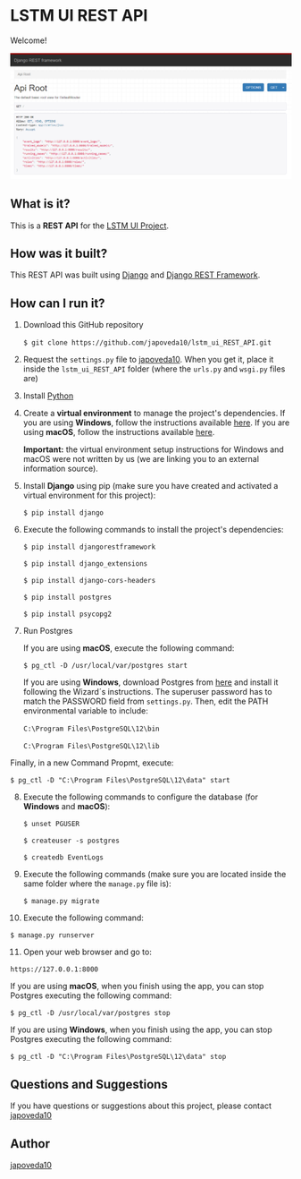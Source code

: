 # LSTM UI REST API

Welcome! 

![Django REST Framework Browsable API](https://raw.githubusercontent.com/japoveda10/lstm_ui_REST_API/master/lstm_ui_REST_API/IMAGE.PNG)

## What is it?

This is a **REST API** for the [LSTM UI Project](https://github.com/japoveda10/lstm_ui_vuejs).

## How was it built?

This REST API was built using [Django](https://www.djangoproject.com/) and [Django REST Framework](https://www.django-rest-framework.org/).

## How can I run it?

1. Download this GitHub repository

   `$ git clone https://github.com/japoveda10/lstm_ui_REST_API.git`

2. Request the `settings.py` file to [japoveda10](https://github.com/japoveda10). When you get it, place it inside the `lstm_ui_REST_API` folder (where the `urls.py` and `wsgi.py` files are)

3. Install [Python](https://www.python.org/downloads/)

4. Create a **virtual environment** to manage the project's dependencies. If you are using **Windows**, follow the instructions available [here](https://programwithus.com/learn-to-code/Pip-and-virtualenv-on-Windows/). If you are using **macOS**, follow the instructions available [here](https://sourabhbajaj.com/mac-setup/Python/virtualenv.html). 

   **Important:** the virtual environment setup instructions for Windows and macOS were not written by us (we are linking you       to an external information source).

5. Install **Django** using pip (make sure you have created and activated a virtual environment for this project):

   ```
   $ pip install django
   ```

6. Execute the following commands to install the project's dependencies:

   ```
   $ pip install djangorestframework
   ```
   
   ```
   $ pip install django_extensions
   ```
   
   ```
   $ pip install django-cors-headers
   ```
   
   ```
   $ pip install postgres
   ```
   
   ```
   $ pip install psycopg2
   ```

7. Run Postgres
   
   If you are using **macOS**, execute the following command:
   
   ```
   $ pg_ctl -D /usr/local/var/postgres start
   ```
   
   If you are using **Windows**, download Postgres from [here](https://www.postgresql.org/) and install it following the Wizard´s instructions. The superuser password has to match the PASSWORD field from `settings.py`. Then, edit the PATH environmental variable to include:
   
   `C:\Program Files\PostgreSQL\12\bin`
   
   `C:\Program Files\PostgreSQL\12\lib`
   
Finally, in a new Command Propmt, execute:
   
   ```
   $ pg_ctl -D "C:\Program Files\PostgreSQL\12\data" start
   ```
   
8. Execute the following commands to configure the database (for **Windows** and **macOS**):

   ```
   $ unset PGUSER
   ```
   
   ```
   $ createuser -s postgres
   ```
   
   ```
   $ createdb EventLogs
   ```

9. Execute the following commands (make sure you are located inside the same folder where the `manage.py` file is):
   
   ```
   $ manage.py migrate
   ```

10. Execute the following command:

   ```
   $ manage.py runserver
   ```

11. Open your web browser and go to:

   ```
   https://127.0.0.1:8000
   ```

If you are using **macOS**, when you finish using the app, you can stop Postgres executing the following command:

   ```
   $ pg_ctl -D /usr/local/var/postgres stop
   ```
   
If you are using **Windows**, when you finish using the app, you can stop Postgres executing the following command:

   ```
   $ pg_ctl -D "C:\Program Files\PostgreSQL\12\data" stop
   ```
   
## Questions and Suggestions

If you have questions or suggestions about this project, please contact [japoveda10](https://github.com/japoveda10)

## Author

[japoveda10](https://github.com/japoveda10)
